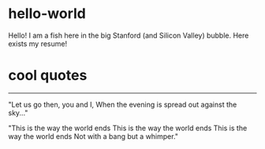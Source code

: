 # hello-world

Hello! I am a fish here in the big Stanford (and Silicon Valley) bubble. Here exists my resume!

# cool quotes
__________________________________________________
"Let us go then, you and I, 
When the evening is spread out against the sky..."

"This is the way the world ends
This is the way the world ends
This is the way the world ends
Not with a bang but a whimper."
